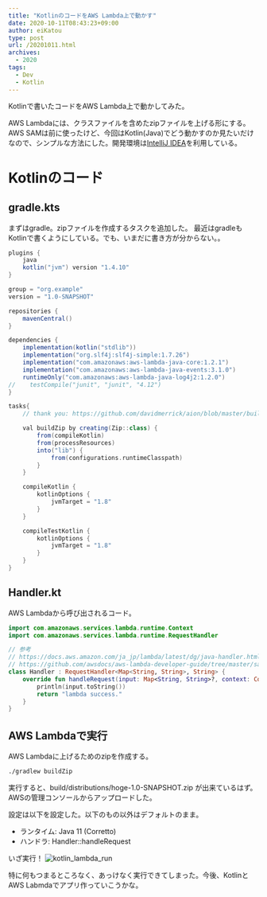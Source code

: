 ```yaml
---
title: "KotlinのコードをAWS Lambda上で動かす"
date: 2020-10-11T08:43:23+09:00
author: eiKatou
type: post
url: /20201011.html
archives:
  - 2020
tags:
  - Dev
  - Kotlin
---
```


<!--[![Kotlin Logo](/uploads/logo/kotlin.png)](https://www.jetbrains.com) -->

Kotlinで書いたコードをAWS Lambda上で動かしてみた。

AWS Lambdaには、クラスファイルを含めたzipファイルを上げる形にする。AWS SAMは前に使ったけど、今回はKotlin(Java)でどう動かすのか見たいだけなので、シンプルな方法にした。開発環境は[IntelliJ IDEA](https://www.jetbrains.com/ja-jp/idea/)を利用している。

<!--more-->
# Kotlinのコード
## gradle.kts
まずはgradle。zipファイルを作成するタスクを追加した。
最近はgradleもKotlinで書くようにしている。でも、いまだに書き方が分からない。。

```gradle
plugins {
    java
    kotlin("jvm") version "1.4.10"
}

group = "org.example"
version = "1.0-SNAPSHOT"

repositories {
    mavenCentral()
}

dependencies {
    implementation(kotlin("stdlib"))
    implementation("org.slf4j:slf4j-simple:1.7.26")
    implementation("com.amazonaws:aws-lambda-java-core:1.2.1")
    implementation("com.amazonaws:aws-lambda-java-events:3.1.0")
    runtimeOnly("com.amazonaws:aws-lambda-java-log4j2:1.2.0")
//    testCompile("junit", "junit", "4.12")
}

tasks{
    // thank you: https://github.com/davidmerrick/aion/blob/master/build.gradle.kts

    val buildZip by creating(Zip::class) {
        from(compileKotlin)
        from(processResources)
        into("lib") {
            from(configurations.runtimeClasspath)
        }
    }

    compileKotlin {
        kotlinOptions {
            jvmTarget = "1.8"
        }
    }

    compileTestKotlin {
        kotlinOptions {
            jvmTarget = "1.8"
        }
    }
}
```

## Handler.kt
AWS Lambdaから呼び出されるコード。

```kotlin
import com.amazonaws.services.lambda.runtime.Context
import com.amazonaws.services.lambda.runtime.RequestHandler

// 参考
// https://docs.aws.amazon.com/ja_jp/lambda/latest/dg/java-handler.html
// https://github.com/awsdocs/aws-lambda-developer-guide/tree/master/sample-apps/java-basic/src/main/java/example
class Handler : RequestHandler<Map<String, String>, String> {
    override fun handleRequest(input: Map<String, String>?, context: Context?): String {
        println(input.toString())
        return "lambda success."
    }
}
```

## AWS Lambdaで実行
AWS Lambdaに上げるためのzipを作成する。
```bash
./gradlew buildZip
```

実行すると、build/distributions/hoge-1.0-SNAPSHOT.zip が出来ているはず。AWSの管理コンソールからアップロードした。

設定は以下を設定した。以下のもの以外はデフォルトのまま。
- ランタイム: Java 11 (Corretto)
- ハンドラ: Handler::handleRequest

いざ実行！
![kotlin_lambda_run](/uploads/2020/10/kotlin_lambda_run.png)

特に何もつまるところなく、あっけなく実行できてしまった。今後、KotlinとAWS Labmdaでアプリ作っていこうかな。
